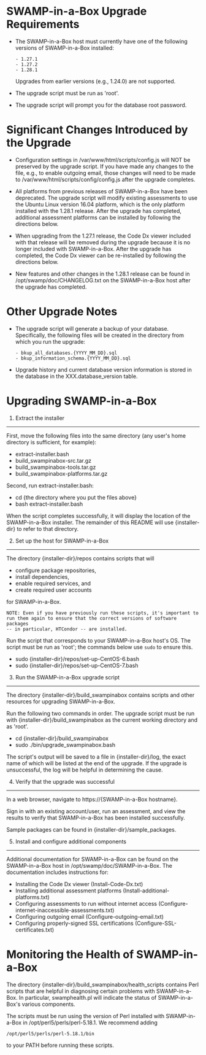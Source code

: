 SWAMP-in-a-Box Upgrade Requirements
===================================

- The SWAMP-in-a-Box host must currently have one of the following versions
  of SWAMP-in-a-Box installed:

      - 1.27.1
      - 1.27.2
      - 1.28.1

  Upgrades from earlier versions (e.g., 1.24.0) are not supported.

- The upgrade script must be run as 'root'.

- The upgrade script will prompt you for the database root password.


Significant Changes Introduced by the Upgrade
=============================================

- Configuration settings in /var/www/html/scripts/config.js will NOT be
  preserved by the upgrade script. If you have made any changes to the file,
  e.g., to enable outgoing email, those changes will need to be made to
  /var/www/html/scripts/config/config.js after the upgrade completes.

- All platforms from previous releases of SWAMP-in-a-Box have been
  deprecated. The upgrade script will modify existing assessments to use
  the Ubuntu Linux version 16.04 platform, which is the only platform
  installed with the 1.28.1 release. After the upgrade has completed,
  additional assessment platforms can be installed by following the
  directions below.

- When upgrading from the 1.27.1 release, the Code Dx viewer included with
  that release will be removed during the upgrade because it is no longer
  included with SWAMP-in-a-Box. After the upgrade has completed, the Code Dx
  viewer can be re-installed by following the directions below.

- New features and other changes in the 1.28.1 release can be found in
  /opt/swamp/doc/CHANGELOG.txt on the SWAMP-in-a-Box host after the upgrade
  has completed.


Other Upgrade Notes
===================

- The upgrade script will generate a backup of your database. Specifically,
  the following files will be created in the directory from which you run the
  upgrade:

      - bkup_all_databases.{YYYY_MM_DD}.sql
      - bkup_information_schema.{YYYY_MM_DD}.sql

- Upgrade history and current database version information is stored in the
  database in the XXX.database_version table.


Upgrading SWAMP-in-a-Box
=========================

1. Extract the installer
------------------------

First, move the following files into the same directory (any user's home
directory is sufficient, for example):

  - extract-installer.bash
  - build_swampinabox-src.tar.gz
  - build_swampinabox-tools.tar.gz
  - build_swampinabox-platforms.tar.gz

Second, run extract-installer.bash:

  - cd {the directory where you put the files above}
  - bash extract-installer.bash

When the script completes successfully, it will display the location
of the SWAMP-in-a-Box installer. The remainder of this README will use
{installer-dir} to refer to that directory.


2. Set up the host for SWAMP-in-a-Box
-------------------------------------

The directory {installer-dir}/repos contains scripts that will

  - configure package repositories,
  - install dependencies,
  - enable required services, and
  - create required user accounts

for SWAMP-in-a-Box.

    NOTE: Even if you have previously run these scripts, it's important to
    run them again to ensure that the correct versions of software packages
    -- in particular, HTCondor -- are installed.

Run the script that corresponds to your SWAMP-in-a-Box host's OS. The
script must be run as 'root'; the commands below use `sudo` to ensure this.

  - sudo {installer-dir}/repos/set-up-CentOS-6.bash
  - sudo {installer-dir}/repos/set-up-CentOS-7.bash


3. Run the SWAMP-in-a-Box upgrade script
----------------------------------------

The directory {installer-dir}/build_swampinabox contains scripts and other
resources for upgrading SWAMP-in-a-Box.

Run the following two commands in order. The upgrade script must be run
with {installer-dir}/build_swampinabox as the current working directory and
as 'root'.

  - cd {installer-dir}/build_swampinabox
  - sudo ./bin/upgrade_swampinabox.bash

The script's output will be saved to a file in {installer-dir}/log, the
exact name of which will be listed at the end of the upgrade. If the
upgrade is unsuccessful, the log will be helpful in determining the cause.


4. Verify that the upgrade was successful
-----------------------------------------

In a web browser, navigate to https://{SWAMP-in-a-Box hostname}.

Sign in with an existing account/user, run an assessment, and view the
results to verify that SWAMP-in-a-Box has been installed successfully.

Sample packages can be found in {installer-dir}/sample_packages.


5. Install and configure additional components
----------------------------------------------

Additional documentation for SWAMP-in-a-Box can be found on the
SWAMP-in-a-Box host in /opt/swamp/doc/SWAMP-in-a-Box. The documentation
includes instructions for:

  - Installing the Code Dx viewer (Install-Code-Dx.txt)
  - Installing additional assessment platforms (Install-additional-platforms.txt)
  - Configuring assessments to run without internet access (Configure-internet-inaccessible-assessments.txt)
  - Configuring outgoing email (Configure-outgoing-email.txt)
  - Configuring properly-signed SSL certifications (Configure-SSL-certificates.txt)


Monitoring the Health of SWAMP-in-a-Box
=======================================

The directory {installer-dir}/build_swampinabox/health_scripts contains Perl
scripts that are helpful in diagnosing certain problems with SWAMP-in-a-Box.
In particular, swamphealth.pl will indicate the status of SWAMP-in-a-Box's
various components.

The scripts must be run using the version of Perl installed with
SWAMP-in-a-Box in /opt/perl5/perls/perl-5.18.1. We recommend adding

    /opt/perl5/perls/perl-5.18.1/bin

to your PATH before running these scripts.

